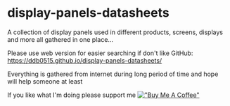 # display-panels-datasheets
A collection of display panels used in different products, screens, displays and more all gathered in one place...

Please use web version for easier searching if don't like GitHub:
https://ddb0515.github.io/display-panels-datasheets/

Everything is gathered from internet during long period of time and hope will help someone at least

If you like what I'm doing please support me 
[!["Buy Me A Coffee"](https://www.buymeacoffee.com/assets/img/custom_images/orange_img.png)](https://buymeacoffee.com/ddb0515)
